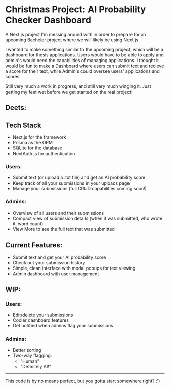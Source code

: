 # Christmas Project: AI Probability Checker Dashboard

A Next.js project I'm messing around with in order to prepare for an upcoming Bachelor project where we will likely be using Next.js

I wanted to make something similar to the upcoming project, which will be a dashboard for thesis applications. Users would have to be able to apply and admin's would need the capabilities of managing applications. I thought it would be fun to make a Dashboard where users can submit text and recieve a score for their text, while Admin's could oversee users' applications and scores.

Still very much a work in progress, and still very much winging it. Just getting my feet wet before we get started on the real project!

## Deets:

## Tech Stack

- Next.js for the framework
- Prisma as the ORM
- SQLite for the database
- NextAuth.js for authentication

### Users:

- Submit text (or upload a .txt file) and get an AI probability score
- Keep track of all your submissions in your uploads page
- Manage your submissions (full CRUD capabilities coming soon!)

### Admins:

- Overview of all users and their submissions
- Compact view of submission details (when it was submitted, who wrote it, word count)
- View More to see the full text that was submitted

## Current Features:

- Submit text and get your AI probability score
- Check out your submission history
- Simple, clean interface with modal popups for text viewing
- Admin dashboard with user management

## WIP:

### Users:

- Edit/delete your submissions
- Cooler dashboard features
- Get notified when admins flag your submissions

### Admins:

- Better sorting
- Two-way flagging:
  - "Human"
  - "Definitely AI!"

---

This code is by no means perfect, but you gotta start somewhere right? :')
